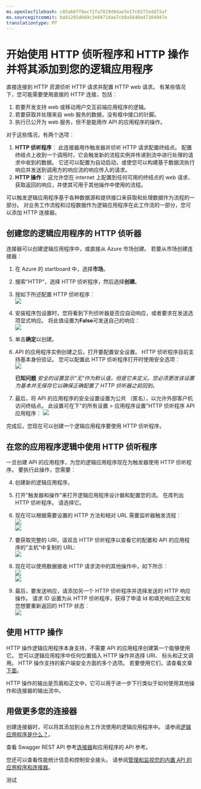 ```yaml
---
ms.openlocfilehash: c05a66ff0acf2fa7819d9dae5e17c0272edd73af
ms.sourcegitcommit: bab1265d669c3e6871daa7cb8a5640a47104947a
translationtype: MT
---
```

<properties
   pageTitle="在应用程序逻辑中使用 HTTP 侦听程序和连接器 |Microsoft Azure 应用程序服务 "
   description="如何创建和配置 HTTP 侦听器和 HTTP 操作接口或 API 应用程序并在 Azure 应用程序服务中的一个逻辑应用程序中使用它"
   services="app-service\logic"
   documentationCenter=".net,nodejs,java"
   authors="anuragdalmia"
   manager="dwrede"
   editor=""/>

<tags
   ms.service="app-service-logic"
   ms.devlang="multiple"
   ms.topic="article"
   ms.tgt_pltfrm="na"
   ms.workload="integration"
   ms.date="08/23/2015"
   ms.author="prkumar"/>


# 开始使用 HTTP 侦听程序和 HTTP 操作并将其添加到您的逻辑应用程序
直接连接到 HTTP 资源侦听 HTTP 请求并配置 HTTP web 请求。 有某些情况下，您可能需要使用直接的 HTTP 连接，包括︰

1.  若要开发支持 web 或移动用户交互前端应用程序的逻辑。
2.  若要获取并处理来自 web 服务的数据，没有框中接口的针脚。
3.  执行已公开为 web 服务，但不是能用作 API 的应用程序的操作。

对于这些情况，有两个选项︰

1. **HTTP 侦听程序**︰ 此连接器用作触发器并侦听 HTTP 请求配置终结点。 配置终结点上收到一个调用时，它会触发新的流程实例并传递到流中进行处理的请求中收到的数据。 它还可以配置为自动启动，或使您可以构建基于数据流执行响应并发送到调用方的响应流的响应传入的请求。
2. **HTTP 操作**︰ 这允许您在 internet 上配置到任何可用的终结点的 web 请求、 获取返回的响应，并使其可用于其他操作中使用的流程。

可以触发逻辑应用程序基于各种数据源和提供接口来获取和处理数据作为流程的一部分。 对业务工作流程和过程数据作为逻辑应用程序在此工作流的一部分，您可以添加 HTTP 连接器。 

## 创建您的逻辑应用程序的 HTTP 侦听器
连接器可以创建逻辑应用程序中，或直接从 Azure 市场创建。 若要从市场创建连接器︰  

1. 在 Azure 的 startboard 中，选择**市场**。
2. 搜索"HTTP"，选择 HTTP 侦听程序，然后选择**创建**。
3.  按如下所述配置 HTTP 侦听程序︰  
![][1]

4.  安装程序包设置时，您将看到下列侦听器是否应自动响应，或者要求在发送选项显式响应。 将此值设置为**False**可发送自己的响应︰  
![][2]

5.  单击**确定**以创建。
6.  API 的应用程序实例创建之后，打开要配置安全设置。 HTTP 侦听程序目前支持基本身份验证。 您可以配置此 HTTP 侦听程序打开时使用安全选项︰  
![][3]
  
    **已知问题**  *安全的设置显示"无"作为默认值，但是它未定义。您必须更改该设置为基本并无保存它以确保正确配置了 HTTP 侦听器之前回到。*

7. 最后，将 API 的应用程序的安全设置设置为公共 （匿名），以允许外部客户机访问终结点。 此设置可在下"的所有设置 > 应用程序设置"HTTP 侦听程序 API 应用程序︰
![][10]

完成后，您现在可以创建一个逻辑应用程序要使用 HTTP 侦听程序。

## 在您的应用程序逻辑中使用 HTTP 侦听程序
一旦创建 API 的应用程序，为您的逻辑应用程序现在为触发器使用 HTTP 侦听程序。 要执行此操作，您需要︰

4.  创建新的逻辑应用程序。
5.  打开"触发器和操作"来打开逻辑应用程序设计器和配置您的流。 在库列出 HTTP 侦听程序。 请选择它。
6.  现在可以根据需要设置的 HTTP 方法和相对 URL 需要监听器触发流程︰  
![][4]  
![][5]

7.  要获取完整的 URI，请双击 HTTP 侦听程序以查看它的配置和 API 的应用程序的"主机"中复制的 URL:  
![][6]
8.  现在可以使用数据接收 HTTP 请求流中的其他操作中，如下所示︰  
![][7]  
![][8]
9.  最后，要发送响应，请添加另一个 HTTP 侦听程序并选择发送的 HTTP 响应操作。 请求 ID 设置为从 HTTP 侦听程序，获得了申请 Id 和填充响应正文和您想要重新返回的 HTTP 状态︰  
![][9]

## 使用 HTTP 操作
HTTP 操作逻辑应用程序本身支持，不需要 API 的应用程序创建第一个能够使用它。 您可以逻辑应用程序中任何位置插入 HTTP 操作并选择 URI、 标头和正文调用。
HTTP 操作支持的客户端安全方面的多个选项。 若要使用它们，请查看文章[下面](http://aka.ms/logicapphttpauth)。

HTTP 操作的输出是页眉和正文中，它可以用于进一步下行类似于如何使用其他操作和连接器的输出流中。

## 用做更多您的连接器
创建连接器时，可以将其添加到业务工作流使用的逻辑应用程序中。 请参阅[逻辑应用程序是什么？](app-service-logic-what-are-logic-apps.md)。

查看 Swagger REST API 参考[连接器](http://go.microsoft.com/fwlink/p/?LinkId=529766)和应用程序的 API 参考。

您还可以查看性能统计信息和控制安全接头。 请参阅[管理和监视您的内置 API 的应用程序和连接器](app-service-logic-monitor-your-connectors.md)。

<!--Image references-->
[1]: ./media/app-service-logic-connector-http/1.png
[2]: ./media/app-service-logic-connector-http/2.png
[3]: ./media/app-service-logic-connector-http/3.png
[4]: ./media/app-service-logic-connector-http/4.png
[5]: ./media/app-service-logic-connector-http/5.png
[6]: ./media/app-service-logic-connector-http/6.png
[7]: ./media/app-service-logic-connector-http/7.png
[8]: ./media/app-service-logic-connector-http/8.png
[9]: ./media/app-service-logic-connector-http/9.png
[10]: ./media/app-service-logic-connector-http/10.png

测试
